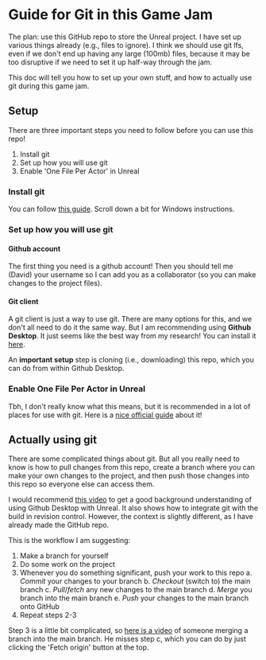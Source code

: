 # Guide for Git in this Game Jam 

The plan: use this GitHub repo to store the Unreal project. I have set up various things already (e.g., files to ignore). I think we should use git lfs, even if we don't end up having any large (100mb) files, because it may be too disruptive if we need to set it up half-way through the jam. 

This doc will tell you how to set up your own stuff, and how to actually use git during this game jam.

## Setup

There are three important steps you need to follow before you can use this repo!

1. Install git
2. Set up how you will use git
3. Enable 'One File Per Actor' in Unreal

### Install git

You can follow [this guide](https://git-scm.com/book/en/v2/Getting-Started-Installing-Git). Scroll down a bit for Windows instructions. 

### Set up how you will use git

#### Github account

The first thing you need is a github account! Then you should tell me (David) your username so I can add you as a collaborator (so you can make changes to the project files).

#### Git client

A git client is just a way to use git. There are many options for this, and we don't all need to do it the same way. But I am recommending using **Github Desktop**. It just seems like the best way from my research! You can install it [here](https://desktop.github.com/download/). 

An **important setup** step is cloning (i.e., downloading) this repo, which you can do from within Github Desktop. 

### Enable One File Per Actor in Unreal

Tbh, I don't really know what this means, but it is recommended in a lot of places for use with git. Here is a [nice official guide](https://dev.epicgames.com/documentation/en-us/unreal-engine/one-file-per-actor-in-unreal-engine?application_version=5.0) about it!


## Actually using git

There are some complicated things about git. But all you really need to know is how to pull changes from this repo, create a branch where you can make your own changes to the project, and then push those changes into this repo so everyone else can access them. 

I would recommend [this video](https://www.youtube.com/watch?v=7X0R-sa4J5Q) to get a good background understanding of using Github Desktop with Unreal. It also shows how to integrate git with the build in revision control. However, the context is slightly different, as I have already made the GitHub repo. 

This is the workflow I am suggesting:

1. Make a branch for yourself
2. Do some work on the project
3. Whenever you do something significant, push your work to this repo
    a. *Commit* your changes to your branch
    b. *Checkout* (switch to) the main branch
    c. *Pull*/*fetch* any new changes to the main branch
    d. *Merge* you branch into the main branch
    e. *Push* your changes to the main branch onto GitHub
4. Repeat steps 2-3

Step 3 is a little bit complicated, so [here is a video](https://www.youtube.com/watch?v=Btu0SuwPmz0) of someone merging a branch into the main branch. He misses step c, which you can do by just clicking the 'Fetch origin' button at the top.

